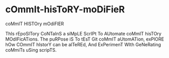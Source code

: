 # cOmmIt-hisToRY-moDiFieR
coMmIT HISTOry mOdiFIER

ThIs rEpoSITory CoNTaInS a siMpLE ScrIPt To AUtomate coMmIT hisTOry MOdIFicATions. The puRPose iS To tEsT Git coMmIT aUtomATion, exPlORE hOw COmmIT hIstorY can be alTeREd, And ExPerimenT WIth GeNeRating coMmiTs uSing scripTS.

